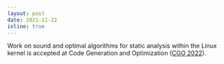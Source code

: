 ```yaml
---
layout: post
date: 2021-11-22
inline: true
---
```


Work on sound and optimal algorithms for static analysis within the Linux kernel is accepted at Code Generation and Optimization ([CGO 2022](https://conf.researchr.org/home/cgo-2022)).
